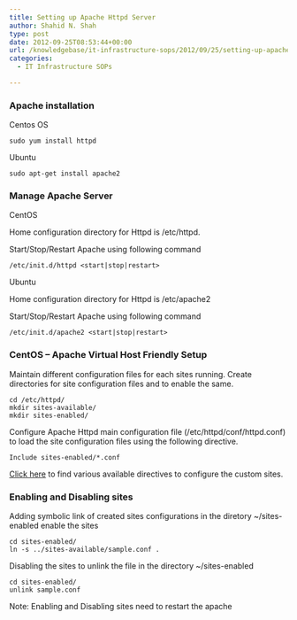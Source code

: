 ```yaml
---
title: Setting up Apache Httpd Server
author: Shahid N. Shah
type: post
date: 2012-09-25T08:53:44+00:00
url: /knowledgebase/it-infrastructure-sops/2012/09/25/setting-up-apache-httpd-server/
categories:
  - IT Infrastructure SOPs

---
```

### Apache installation

Centos OS

    sudo yum install httpd
    

Ubuntu

    sudo apt-get install apache2
    

### Manage Apache Server

CentOS

Home configuration directory for Httpd is /etc/httpd.

Start/Stop/Restart Apache using following command

    /etc/init.d/httpd <start|stop|restart>
    

Ubuntu

Home configuration directory for Httpd is /etc/apache2

Start/Stop/Restart Apache using following command

    /etc/init.d/apache2 <start|stop|restart>
    

### CentOS &#8211; Apache Virtual Host Friendly Setup

Maintain different configuration files for each sites running. Create directories for site configuration files and to enable the same.

    cd /etc/httpd/
    mkdir sites-available/
    mkdir sites-enabled/    
    

Configure Apache Httpd main configuration file (/etc/httpd/conf/httpd.conf) to load the site configuration files using the following directive.

    Include sites-enabled/*.conf


[Click here][3] to find various available directives to configure the custom sites.

### Enabling and Disabling sites

Adding symbolic link of created sites configurations in the diretory ~/sites-enabled enable the sites

    cd sites-enabled/
    ln -s ../sites-available/sample.conf .
    

Disabling the sites to unlink the file in the directory ~/sites-enabled

    cd sites-enabled/
    unlink sample.conf
    

Note: Enabling and Disabling sites need to restart the apache

 [3]: http://httpd.apache.org/docs/current/mod/directives.html